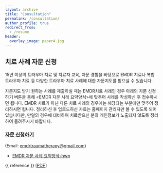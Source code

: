 ```yaml
---
layout: archive
title: "Consultation"
permalink: /consultation/
author_profile: true
redirect_from:
  - /resume
header:
  overlay_image: paper4.jpg
---
```


## 치료 사례 자문 신청

15년 이상의 트라우마 치료 및 치료자 교육, 자문 경험을 바탕으로 EMDR 치료나 복합 트라우마 치료 등 다양한 트라우마 치료 사례에 대한 자문지도를 받으실 수 있습니다. 

자문지도 받기 원하는 사례를 제출하실 때는 EMDR치료 사례인 경우 아래의 자문 신청하기 버튼을 통해 <EMDR 자문 사례 요약양식>에 맞추어 사례를 작성하신 후 접수하시면 됩니다. EMDR 치료가 아닌 다른 치료 사례의 경우에는 해당되는 부분에만 맞추어 정리하시면 됩니다. 정리하신 후 업로드하신 자료는 홈페이지 관리자만 볼 수 있도록 되어 있습니다만, 만일의 경우에 대비하여 치료받으신 분의 개인정보가 노출되지 않도록 정리하여 올려주시기 바랍니다. 

### [자문 신청하기](https://forms.gle/MGPPTiH5Kz6y9NKJ8)
(Email: [emdrtraumatherapy@gmail.com](emdrtraumatherapy@gmail.com))

* [EMDR 자문 사례 요약양식-hwp](http://alextaehwan.github.io/namhee.github.io/files/trauma.pdf)

{{ reference }} [<a href="http://alextaehwan.github.io/namhee.github.io/files/EMDR.zip">PDF</a>]
